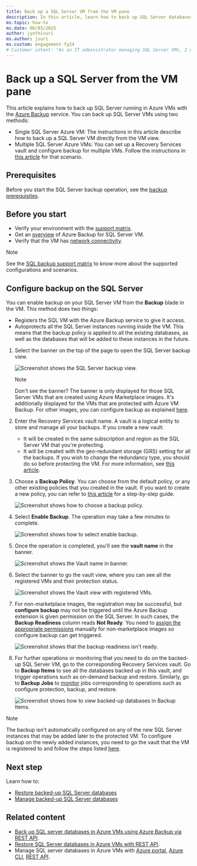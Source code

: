 ```yaml
---
title: Back up a SQL Server VM from the VM pane
description: In this article, learn how to back up SQL Server databases on Azure virtual machines from the VM pane.
ms.topic: how-to
ms.date: 06/03/2025
author: jyothisuri
ms.author: jsuri
ms.custom: engagement-fy24
# Customer intent: "As an IT administrator managing SQL Server VMs, I want to configure automatic backups from the VM pane, so that I can ensure my databases are protected and recoverable in case of data loss."
---
```

# Back up a SQL Server from the VM pane

This article explains how to back up SQL Server running in Azure VMs with the [Azure Backup](backup-overview.md) service. You can back up SQL Server VMs using two methods:

- Single SQL Server Azure VM: The instructions in this article describe how to back up a SQL Server VM directly from the VM view.
- Multiple SQL Server Azure VMs: You can set up a Recovery Services vault and configure backup for multiple VMs. Follow the instructions in [this article](backup-sql-server-database-azure-vms.md) for that scenario.

## Prerequisites

Before you start the SQL Server backup operation, see the [backup prerequisites](backup-sql-server-database-azure-vms.md#prerequisites).

## Before you start

- Verify your environment with the [support matrix](sql-support-matrix.md).
- Get an [overview](backup-azure-sql-database.md) of Azure Backup for SQL Server VM.
- Verify that the VM has [network connectivity](backup-sql-server-database-azure-vms.md#establish-network-connectivity).

>[!Note]
>See the [SQL backup support matrix](sql-support-matrix.md) to know more about the supported configurations and scenarios.

## Configure backup on the SQL Server

You can enable backup on your SQL Server VM from the **Backup** blade in the VM. This method does two things:

- Registers the SQL VM with the Azure Backup service to give it access.
- Autoprotects all the SQL Server instances running inside the VM. This means that the backup policy is applied to all the existing databases, as well as the databases that will be added to these instances in the future.

1. Select the banner on the top of the page to open the SQL Server backup view.

    ![Screenshot shows the SQL Server backup view.](./media/backup-sql-server-vm-from-vm-pane/sql-server-backup-view.png)

    >[!NOTE]
    >Don't see the banner? The banner is only displayed for those SQL Server VMs that are created using Azure Marketplace images. It's additionally displayed for the VMs that are protected with Azure VM Backup. For other images, you can configure backup as explained [here](backup-sql-server-database-azure-vms.md).

2. Enter the Recovery Services vault name. A vault is a logical entity to store and manage all your backups. If you create a new vault:

    - It will be created in the same subscription and region as the SQL Server VM that you're protecting.
    - It will be created with the geo-redundant storage (GRS) setting for all the backups. If you wish to change the redundancy type, you should do so before protecting the VM. For more information, see [this article](backup-create-rs-vault.md#set-storage-redundancy).

3. Choose a **Backup Policy**. You can choose from the default policy, or any other existing policies that you created in the vault. If you want to create a new policy, you can refer to [this article](backup-sql-server-database-azure-vms.md#create-a-backup-policy) for a step-by-step guide.

    ![Screenshot shows how to choose a backup policy.](./media/backup-sql-server-vm-from-vm-pane/backup-policy.png)

4. Select **Enable Backup**. The operation may take a few minutes to complete.

    ![Screenshot shows how to select enable backup.](./media/backup-sql-server-vm-from-vm-pane/enable-backup.png)

5. Once the operation is completed, you'll see the **vault name** in the banner.

    ![Screenshot shows the Vault name in banner.](./media/backup-sql-server-vm-from-vm-pane/vault-name.png)

6. Select the banner to go the vault view, where you can see all the registered VMs and their protection status.

    ![Screenshot shows the Vault view with registered VMs.](./media/backup-sql-server-vm-from-vm-pane/vault-view.png)

7. For non-marketplace images, the registration may be successful, but **configure backup** may not be triggered until the Azure Backup extension is given permission on the SQL Server. In such cases, the **Backup Readiness** column reads **Not Ready**. You need to [assign the appropriate permissions](backup-azure-sql-database.md#set-vm-permissions) manually for non-marketplace images so configure backup can get triggered.

    ![Screenshot shows that the backup readiness isn't ready.](./media/backup-sql-server-vm-from-vm-pane/backup-readiness-not-ready.png)

8. For further operations or monitoring that you need to do on the backed-up SQL Server VM, go to the corresponding Recovery Services vault. Go to **Backup Items** to see all the databases backed up in this vault, and trigger operations such as on-demand backup and restore. Similarly, go to **Backup Jobs** to [monitor](manage-monitor-sql-database-backup.md) jobs corresponding to operations such as configure protection, backup, and restore.

    ![Screenshot shows how to view backed-up databases in Backup Items.](./media/backup-sql-server-vm-from-vm-pane/backup-items.png)

>[!NOTE]
>The backup isn't automatically configured on any of the new SQL Server instances that may be added later to the protected VM. To configure backup on the newly added instances, you need to go the vault that the VM is registered to and follow the steps listed [here](backup-sql-server-database-azure-vms.md).

## Next step

Learn how to:

- [Restore backed-up SQL Server databases](restore-sql-database-azure-vm.md)
- [Manage backed-up SQL Server databases](manage-monitor-sql-database-backup.md)

## Related content

- [Back up SQL server databases in Azure VMs using Azure Backup via REST API](backup-azure-sql-vm-rest-api.md).
- [Restore SQL Server databases in Azure VMs with REST API](restore-azure-sql-vm-rest-api.md).
- Manage SQL server databases in Azure VMs with [Azure portal](manage-monitor-sql-database-backup.md), [Azure CLI](backup-azure-sql-manage-cli.md), [REST API](manage-azure-sql-vm-rest-api.md).
